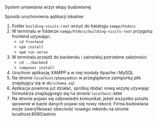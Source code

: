 System umawiania wizyt ekipy budowlanej

Sposób uruchomienia aplikacji lokalnie:
1. Folder `building-visits-root` wrzuć do katalogu `xampp/htdocs`
2. W terminalu w folderze `xampp/htdocs/building-visits-root` przygotuj frontend używając:
   - `cd frontend`
   - `npm install`
   - `npm run serve`
4. W terminalu przejdź do backendu i zainstaluj potrzebne zależności
   - `cd ../backend`
   - `composer install`
6. Uruchom aplikację XAMPP a w niej moduły Apache i MySQL
7. Na stronie `localhost/phpmyadmin` w przeglądarce zaimportuj plik znajdujący się w `db/schema.sql`
8. Aplikacja powinna już działać, spróbuj dodać nową wizytę używając formularza znajdującego się na stronie `localhost:8080`
9. Na stronie pojawi się odpowiedni komunikat, jeżeli wszystko poszło sprawnie w bazie danych pojawi się nowy rekord. Firma budowlana może zweryfikować obecność nowego rekordu na stronie localhost:8080/admin
